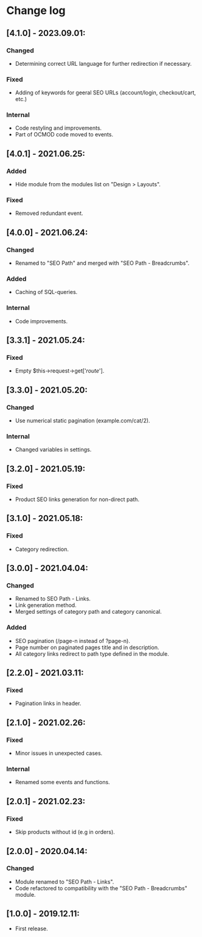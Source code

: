 # Change log

## [4.1.0] - 2023.09.01:
### Changed
- Determining correct URL language for further redirection if necessary.
### Fixed
- Adding of keywords for geeral SEO URLs (account/login, checkout/cart, etc.)
### Internal
- Code restyling and improvements.
- Part of OCMOD code moved to events.

## [4.0.1] - 2021.06.25:
### Added
- Hide module from the modules list on "Design > Layouts".
### Fixed
- Removed redundant event.

## [4.0.0] - 2021.06.24:
### Changed
- Renamed to "SEO Path" and merged with "SEO Path - Breadcrumbs".
### Added
- Caching of SQL-queries.
### Internal
- Code improvements.

## [3.3.1] - 2021.05.24:
### Fixed
- Empty $this->request->get['_route_'].

## [3.3.0] - 2021.05.20:
### Changed
- Use numerical static pagination (example.com/cat/2).
### Internal
- Changed variables in settings.

## [3.2.0] - 2021.05.19:
### Fixed
- Product SEO links generation for non-direct path.

## [3.1.0] - 2021.05.18:
### Fixed
- Category redirection.

## [3.0.0] - 2021.04.04:
### Changed
- Renamed to SEO Path - Links.
- Link generation method.
- Merged settings of category path and category canonical.
### Added
- SEO pagination (/page-n instead of ?page-n).
- Page number on paginated pages title and in description.
- All category links redirect to path type defined in the module.

## [2.2.0] - 2021.03.11:
### Fixed
- Pagination links in header.

## [2.1.0] - 2021.02.26:
### Fixed
- Minor issues in unexpected cases.
### Internal
- Renamed some events and functions.

## [2.0.1] - 2021.02.23:
### Fixed
- Skip products without id (e.g in orders).

## [2.0.0] - 2020.04.14:
### Changed
- Module renamed to "SEO Path - Links".
- Code refactored to compatibility with the "SEO Path - Breadcrumbs" module.

## [1.0.0] - 2019.12.11:
- First release.
